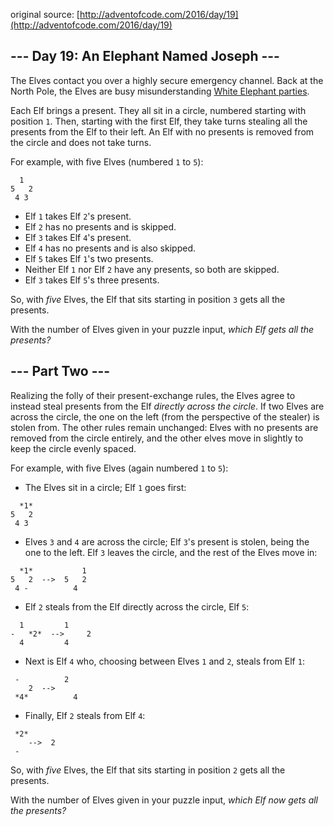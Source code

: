 original source: [http://adventofcode.com/2016/day/19](http://adventofcode.com/2016/day/19)
## --- Day 19: An Elephant Named Joseph ---
The Elves contact you over a highly secure emergency channel. Back at the North Pole, the Elves are busy misunderstanding [White Elephant parties](https://en.wikipedia.org/wiki/White_elephant_gift_exchange).

Each Elf brings a present. They all sit in a circle, numbered starting with position `1`. Then, starting with the first Elf, they take turns stealing all the presents from the Elf to their left.  An Elf with no presents is removed from the circle and does not take turns.

For example, with five Elves (numbered `1` to `5`):

```
  1
5   2
 4 3
```


 - Elf `1` takes Elf `2`'s present.
 - Elf `2` has no presents and is skipped.
 - Elf `3` takes Elf `4`'s present.
 - Elf `4` has no presents and is also skipped.
 - Elf `5` takes Elf `1`'s two presents.
 - Neither Elf `1` nor Elf `2` have any presents, so both are skipped.
 - Elf `3` takes Elf `5`'s three presents.

So, with *five* Elves, the Elf that sits starting in position `3` gets all the presents.

With the number of Elves given in your puzzle input, *which Elf gets all the presents?*


## --- Part Two ---
Realizing the folly of their present-exchange rules, the Elves agree to instead steal presents from the Elf *directly across the circle*. If two Elves are across the circle, the one on the left (from the perspective of the stealer) is stolen from.  The other rules remain unchanged: Elves with no presents are removed from the circle entirely, and the other elves move in slightly to keep the circle evenly spaced.

For example, with five Elves (again numbered `1` to `5`):


 - The Elves sit in a circle; Elf `1` goes first:
```
  *1*
5   2
 4 3
```

 - Elves `3` and `4` are across the circle; Elf `3`'s present is stolen, being the one to the left. Elf `3` leaves the circle, and the rest of the Elves move in:
```
  *1*           1
5   2  -->  5   2
 4 -          4
```

 - Elf `2` steals from the Elf directly across the circle, Elf `5`:
```
  1         1 
-   *2*  -->     2
  4         4 
```

 - Next is Elf `4` who, choosing between Elves `1` and `2`, steals from Elf `1`:
```
 -          2  
    2  -->
 *4*          4
```

 - Finally, Elf `2` steals from Elf `4`:
```
 *2*
    -->  2  
 -
```


So, with *five* Elves, the Elf that sits starting in position `2` gets all the presents.

With the number of Elves given in your puzzle input, *which Elf now gets all the presents?*


